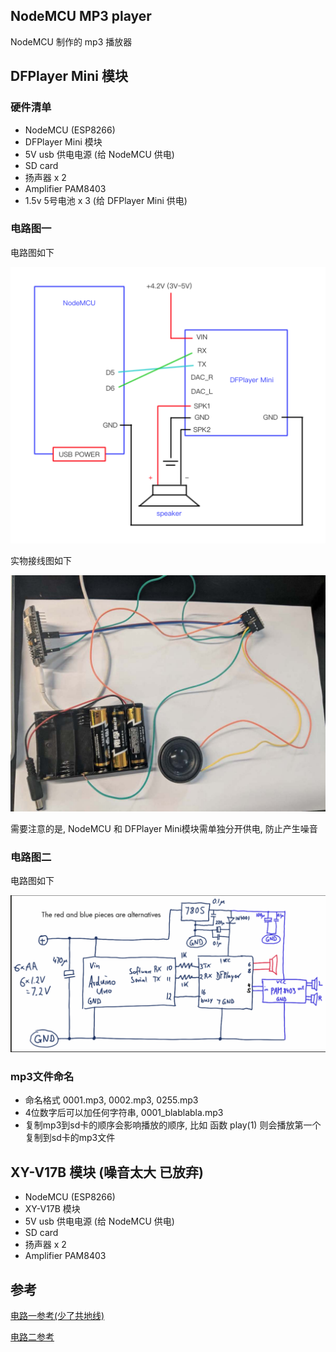 ## NodeMCU MP3 player

NodeMCU 制作的 mp3 播放器


## DFPlayer Mini 模块

### 硬件清单

* NodeMCU (ESP8266)
* DFPlayer Mini 模块
* 5V usb 供电电源 (给 NodeMCU 供电)
* SD card
* 扬声器 x 2
* Amplifier PAM8403
* 1.5v 5号电池 x 3 (给 DFPlayer Mini 供电)

### 电路图一

电路图如下

![](./docs/circuit_map_1_without_amplifier.png)

实物接线图如下

![](./docs/circuit_map_1_without_amplifier.jpeg)


需要注意的是, NodeMCU 和 DFPlayer Mini模块需单独分开供电, 防止产生噪音


### 电路图二

电路图如下

![](/docs/circuit_map_2_with_amplifier.png)


### mp3文件命名

* 命名格式 0001.mp3, 0002.mp3, 0255.mp3
* 4位数字后可以加任何字符串, 0001_blablabla.mp3
* 复制mp3到sd卡的顺序会影响播放的顺序, 比如 函数 play(1) 则会播放第一个复制到sd卡的mp3文件


## XY-V17B 模块 (噪音太大 已放弃)

* NodeMCU (ESP8266)
* XY-V17B 模块
* 5V usb 供电电源 (给 NodeMCU 供电)
* SD card
* 扬声器 x 2
* Amplifier PAM8403


## 参考

[电路一参考(少了共地线)](https://stonez56.blogspot.com/2015/03/arduino-dfplayer-mini-mp3-module.html)

[电路二参考](http://markus-wobisch.blogspot.com/2016/09/arduino-sounds-dfplayer.html)

